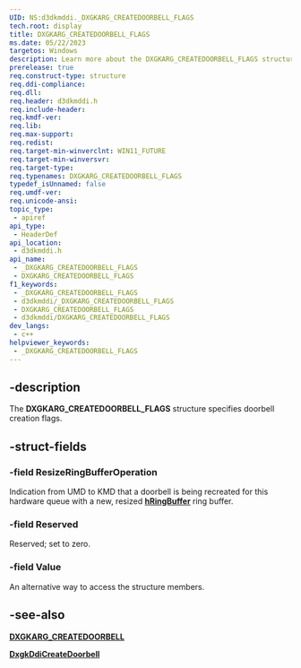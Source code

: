 ```yaml
---
UID: NS:d3dkmddi._DXGKARG_CREATEDOORBELL_FLAGS
tech.root: display
title: DXGKARG_CREATEDOORBELL_FLAGS
ms.date: 05/22/2023
targetos: Windows
description: Learn more about the DXGKARG_CREATEDOORBELL_FLAGS structure.
prerelease: true
req.construct-type: structure
req.ddi-compliance: 
req.dll: 
req.header: d3dkmddi.h
req.include-header: 
req.kmdf-ver: 
req.lib: 
req.max-support: 
req.redist: 
req.target-min-winverclnt: WIN11_FUTURE
req.target-min-winversvr: 
req.target-type: 
req.typenames: DXGKARG_CREATEDOORBELL_FLAGS
typedef_isUnnamed: false
req.umdf-ver: 
req.unicode-ansi: 
topic_type:
 - apiref
api_type:
 - HeaderDef
api_location:
 - d3dkmddi.h
api_name:
 - _DXGKARG_CREATEDOORBELL_FLAGS
 - DXGKARG_CREATEDOORBELL_FLAGS
f1_keywords:
 - _DXGKARG_CREATEDOORBELL_FLAGS
 - d3dkmddi/_DXGKARG_CREATEDOORBELL_FLAGS
 - DXGKARG_CREATEDOORBELL_FLAGS
 - d3dkmddi/DXGKARG_CREATEDOORBELL_FLAGS
dev_langs:
 - c++
helpviewer_keywords:
 - _DXGKARG_CREATEDOORBELL_FLAGS
---
```


## -description

The **DXGKARG_CREATEDOORBELL_FLAGS** structure specifies doorbell creation flags.

## -struct-fields

### -field ResizeRingBufferOperation

Indication from UMD to KMD that a doorbell is being recreated for this hardware queue with a new, resized [**hRingBuffer**](d3dkmddi\ns-d3dkmddi-dxgkarg_createdoorbell.md) ring buffer.

### -field Reserved

Reserved; set to zero.

### -field Value

An alternative way to access the structure members.

## -see-also

[**DXGKARG_CREATEDOORBELL**](d3dkmddi\ns-d3dkmddi-dxgkarg_createdoorbell.md)

[**DxgkDdiCreateDoorbell**](ns-d3dkmddi-dxgkddi_createdoorbell.md)
